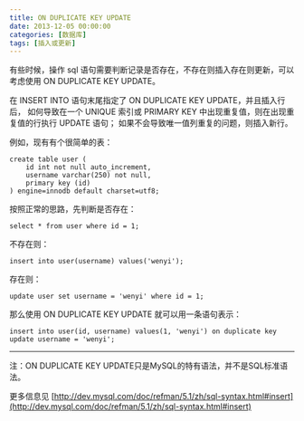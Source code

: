 ```yaml
---
title: ON DUPLICATE KEY UPDATE
date: 2013-12-05 00:00:00
categories: [数据库]
tags: [插入或更新]
---
```


有些时候，操作 sql 语句需要判断记录是否存在，不存在则插入存在则更新，可以考虑使用 ON DUPLICATE KEY UPDATE。

在 INSERT INTO 语句末尾指定了 ON DUPLICATE KEY UPDATE，并且插入行后，
如何导致在一个 UNIQUE 索引或 PRIMARY KEY 中出现重复值，则在出现重复值的行执行 UPDATE 语句；
如果不会导致唯一值列重复的问题，则插入新行。

例如，现有有个很简单的表：

```
create table user (
	id int not null auto_increment,
	username varchar(250) not null,
	primary key (id)
) engine=innodb default charset=utf8;
```

按照正常的思路，先判断是否存在：

```
select * from user where id = 1;
```

不存在则：

```
insert into user(username) values('wenyi');
```

存在则：
```
update user set username = 'wenyi' where id = 1;
```

那么使用 ON DUPLICATE KEY UPDATE 就可以用一条语句表示：

```
insert into user(id, username) values(1, 'wenyi') on duplicate key update username = 'wenyi';
```

___

注：ON DUPLICATE KEY UPDATE只是MySQL的特有语法，并不是SQL标准语法。

更多信息见 [http://dev.mysql.com/doc/refman/5.1/zh/sql-syntax.html#insert](http://dev.mysql.com/doc/refman/5.1/zh/sql-syntax.html#insert)

